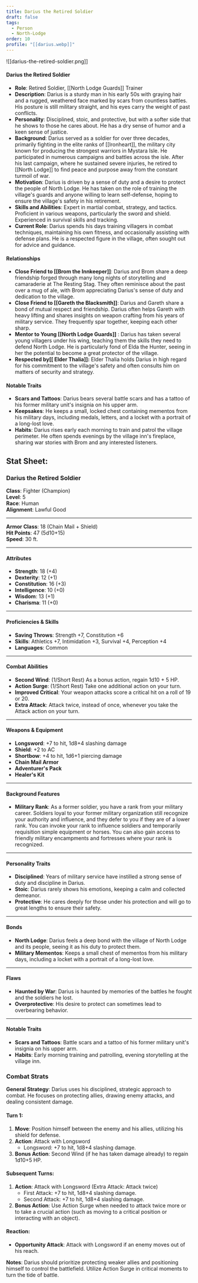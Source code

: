 ```yaml
---
title: Darius the Retired Soldier
draft: false
tags:
  - Person
  - North-Lodge
order: 10
profile: "[[darius.webp]]"
---
```

![[darius-the-retired-soldier.png]]
#### Darius the Retired Soldier

- **Role**: Retired Soldier, [[North Lodge Guards]] Trainer
- **Description**: Darius is a sturdy man in his early 50s with graying hair and a rugged, weathered face marked by scars from countless battles. His posture is still military straight, and his eyes carry the weight of past conflicts.
- **Personality**: Disciplined, stoic, and protective, but with a softer side that he shows to those he cares about. He has a dry sense of humor and a keen sense of justice.
- **Background**: Darius served as a soldier for over three decades, primarily fighting in the elite ranks of [[Ironheart]], the military city known for producing the strongest warriors in Mystara Isle. He participated in numerous campaigns and battles across the isle. After his last campaign, where he sustained severe injuries, he retired to [[North Lodge]] to find peace and purpose away from the constant turmoil of war.
- **Motivation**: Darius is driven by a sense of duty and a desire to protect the people of North Lodge. He has taken on the role of training the village's guards and anyone willing to learn self-defense, hoping to ensure the village's safety in his retirement.
- **Skills and Abilities**: Expert in martial combat, strategy, and tactics. Proficient in various weapons, particularly the sword and shield. Experienced in survival skills and tracking.
- **Current Role**: Darius spends his days training villagers in combat techniques, maintaining his own fitness, and occasionally assisting with defense plans. He is a respected figure in the village, often sought out for advice and guidance.

#### Relationships

- **Close Friend to [[Brom the Innkeeper]]**: Darius and Brom share a deep friendship forged through many long nights of storytelling and camaraderie at The Resting Stag. They often reminisce about the past over a mug of ale, with Brom appreciating Darius's sense of duty and dedication to the village.
- **Close Friend to [[Gareth the Blacksmith]]**: Darius and Gareth share a bond of mutual respect and friendship. Darius often helps Gareth with heavy lifting and shares insights on weapon crafting from his years of military service. They frequently spar together, keeping each other sharp.
- **Mentor to Young [[North Lodge Guards]]** : Darius has taken several young villagers under his wing, teaching them the skills they need to defend North Lodge. He is particularly fond of Elda the Hunter, seeing in her the potential to become a great protector of the village.
- **Respected by[[ Elder Thalia]]:** Elder Thalia holds Darius in high regard for his commitment to the village's safety and often consults him on matters of security and strategy.

#### Notable Traits

- **Scars and Tattoos**: Darius bears several battle scars and has a tattoo of his former military unit's insignia on his upper arm.
- **Keepsakes**: He keeps a small, locked chest containing mementos from his military days, including medals, letters, and a locket with a portrait of a long-lost love.
- **Habits**: Darius rises early each morning to train and patrol the village perimeter. He often spends evenings by the village inn's fireplace, sharing war stories with Brom and any interested listeners.

## Stat Sheet:

### Darius the Retired Soldier

**Class**: Fighter (Champion)  
**Level**: 5  
**Race**: Human  
**Alignment**: Lawful Good  

---

**Armor Class**: 18 (Chain Mail + Shield)  
**Hit Points**: 47 (5d10+15)  
**Speed**: 30 ft.  

---

#### **Attributes**

- **Strength**: 18 (+4)
- **Dexterity**: 12 (+1)
- **Constitution**: 16 (+3)
- **Intelligence**: 10 (+0)
- **Wisdom**: 13 (+1)
- **Charisma**: 11 (+0)

---

#### **Proficiencies & Skills**

- **Saving Throws**: Strength +7, Constitution +6
- **Skills**: Athletics +7, Intimidation +3, Survival +4, Perception +4
- **Languages**: Common

---

#### **Combat Abilities**

- **Second Wind**: (1/Short Rest) As a bonus action, regain 1d10 + 5 HP.
- **Action Surge**: (1/Short Rest) Take one additional action on your turn.
- **Improved Critical**: Your weapon attacks score a critical hit on a roll of 19 or 20.
- **Extra Attack**: Attack twice, instead of once, whenever you take the Attack action on your turn.

---

#### **Weapons & Equipment**

- **Longsword**: +7 to hit, 1d8+4 slashing damage
- **Shield**: +2 to AC
- **Shortbow**: +4 to hit, 1d6+1 piercing damage
- **Chain Mail Armor**
- **Adventurer's Pack**
- **Healer's Kit**

---

#### **Background Features**

- **Military Rank**: As a former soldier, you have a rank from your military career. Soldiers loyal to your former military organization still recognize your authority and influence, and they defer to you if they are of a lower rank. You can invoke your rank to influence soldiers and temporarily requisition simple equipment or horses. You can also gain access to friendly military encampments and fortresses where your rank is recognized.

---

#### **Personality Traits**

- **Disciplined**: Years of military service have instilled a strong sense of duty and discipline in Darius.
- **Stoic**: Darius rarely shows his emotions, keeping a calm and collected demeanor.
- **Protective**: He cares deeply for those under his protection and will go to great lengths to ensure their safety.

---

#### **Bonds**

- **North Lodge**: Darius feels a deep bond with the village of North Lodge and its people, seeing it as his duty to protect them.
- **Military Mementos**: Keeps a small chest of mementos from his military days, including a locket with a portrait of a long-lost love.

---

#### **Flaws**

- **Haunted by War**: Darius is haunted by memories of the battles he fought and the soldiers he lost.
- **Overprotective**: His desire to protect can sometimes lead to overbearing behavior.

---

#### **Notable Traits**

- **Scars and Tattoos**: Battle scars and a tattoo of his former military unit's insignia on his upper arm.
- **Habits**: Early morning training and patrolling, evening storytelling at the village inn.

### Combat Strats

**General Strategy**: Darius uses his disciplined, strategic approach to combat. He focuses on protecting allies, drawing enemy attacks, and dealing consistent damage.

#### **Turn 1**:

1. **Move**: Position himself between the enemy and his allies, utilizing his shield for defense.
2. **Action**: Attack with Longsword
    - Longsword: +7 to hit, 1d8+4 slashing damage.
3. **Bonus Action**: Second Wind (if he has taken damage already) to regain 1d10+5 HP.

#### **Subsequent Turns**:

1. **Action**: Attack with Longsword (Extra Attack: Attack twice)
    - First Attack: +7 to hit, 1d8+4 slashing damage.
    - Second Attack: +7 to hit, 1d8+4 slashing damage.
2. **Bonus Action**: Use Action Surge when needed to attack twice more or to take a crucial action (such as moving to a critical position or interacting with an object).

#### **Reaction**:

- **Opportunity Attack**: Attack with Longsword if an enemy moves out of his reach.

**Notes**: Darius should prioritize protecting weaker allies and positioning himself to control the battlefield. Utilize Action Surge in critical moments to turn the tide of battle.